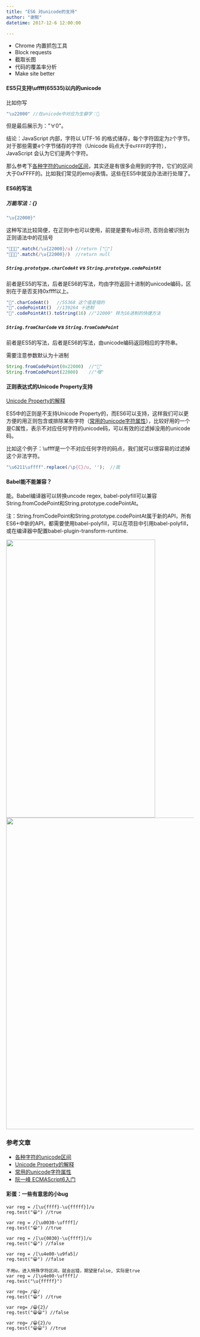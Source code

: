 ```yaml
---
title: "ES6 对unicode的支持"
author: "谢郁"
datetime: 2017-12-6 12:00:00

---
```


- Chrome 内置抓包工具
- Block requests
- 截取长图
- 代码的覆盖率分析
- Make site better


#### ES5只支持\uffff(65535)以内的unicode

比如你写

```javascript
"\u22000" //在unicode中对应为生僻字：𢀀
```

但是最后展示为："∀0"。

结论：JavaScript 内部，字符以 UTF-16 的格式储存，每个字符固定为`2`个字节。对于那些需要`4`个字节储存的字符（Unicode 码点大于`0xFFFF`的字符），JavaScript 会认为它们是两个字符。

那么参考下[各种字符的unicode区间](https://github.com/xfgryujk/TiebaManager/wiki/%E5%90%84%E7%A7%8D%E5%AD%97%E7%AC%A6%E7%9A%84unicode%E5%8C%BA%E9%97%B4)，其实还是有很多会用到的字符，它们的区间大于0xFFFF的。比如我们常见的emoji表情。这些在ES5中就没办法进行处理了。

#### ES6的写法

##### 万能写法：{}

```javascript
"\u{22000}"
```

这种写法比较简便，在正则中也可以使用，前提是要有u标示符, 否则会被识别为正则语法中的花括号

```javascript
"𢀀的蛋".match(/\u{22000}/u) //return ["𢀀"]
"𢀀的蛋".match(/\u{22000}/)  //return null
```

##### `String.prototype.charCodeAt` vs `String.prototype.codePointAt`

前者是ES5的写法，后者是ES6的写法，均由字符返回十进制的unicode编码，区别在于是否支持0xffff以上。

```js
"𢀀".charCodeAt()   //55368 这个值是错的
"𢀀".codePointAt()  //139264 十进制
"𢀀".codePointAt().toString(16) //"22000" 转为16进制的快捷方法
```



##### `String.fromCharCode` vs `String.fromCodePoint`

前者是ES5的写法，后者是ES6的写法，由unicode编码返回相应的字符串。

需要注意参数默认为十进制

```js
String.fromCodePoint(0x22000)  //"𢀀"
String.fromCodePoint(22000)    //"嗰"
```



#### 正则表达式的Unicode Property支持

[Unicode Property的解释](http://www.infoq.com/cn/news/2011/03/regular-expressions-unicode-2)

ES5中的正则是不支持Unicode Property的，而ES6可以支持，这样我们可以更方便的用正则包含或排除某些字符（[常用的unicode字符属性](http://php.net/manual/zh/regexp.reference.unicode.php)），比较好用的一个是C属性，表示不对应任何字符的unicode码，可以有效的过滤掉没用的unicode码。

比如这个例子：\uffff是一个不对应任何字符的码点，我们就可以很容易的过滤掉这个非法字符。

```js
"\u6211\uffff".replace(/\p{C}/u, '');  //我
```



#### Babel能不能兼容？

能。Babel编译器可以转换uncode regex, babel-polyfill可以兼容String.fromCodePoint和String.prototype.codePointAt。

注：String.fromCodePoint和String.prototype.codePointAt属于新的API，所有ES6+中新的API，都需要使用babel-polyfill，可以在项目中引用babel-polyfill，或在编译器中配置babel-plugin-transform-runtime.

<img width="1096" height="746" src="http://text-learn.qiniudn.com/65395a8351886b09951f5f917f676f03.png" style="width: 400px">

<img src="http://text-learn.qiniudn.com/f9dc4bf38b9c437f4e159b091789beb4.png" width="1008" height="836">



### 参考文章

- [各种字符的unicode区间](https://github.com/xfgryujk/TiebaManager/wiki/%E5%90%84%E7%A7%8D%E5%AD%97%E7%AC%A6%E7%9A%84unicode%E5%8C%BA%E9%97%B4)
- [Unicode Property的解释](http://www.infoq.com/cn/news/2011/03/regular-expressions-unicode-2)
- [常用的unicode字符属性](http://php.net/manual/zh/regexp.reference.unicode.php)
- [阮一峰 ECMAScript6入门](http://es6.ruanyifeng.com)

#### 彩蛋：一些有意思的小bug

```
var reg = /[\u{ffff}-\u{fffff}]/u
reg.test("😁") //true

var reg = /[\u0030-\uffff]/
reg.test("😁") //true

var reg = /[\u{0030}-\u{ffff}]/u
reg.test("😁") //false

var reg = /[\u4e00-\u9fa5]/    
reg.test("😁") //false

不用u，进入特殊字符区间，就会出错，期望是false, 实际是true
var reg = /[\u4e00-\uffff]/
reg.test("\u{fffff}")

var reg= /😁/
reg.test("😁") //true

var reg= /😁{2}/
reg.test("😁😁") //false

var reg= /😁{2}/u
reg.test("😁😁") //true
```

